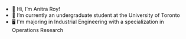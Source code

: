 - 👋 Hi, I’m Anitra Roy!
- 🌱 I’m currently an undergraduate student at the University of Toronto
- 🖥️ I'm majoring in Industrial Engineering with a specialization in Operations Research

<!--
**AnitraRoy/AnitraRoy** is a ✨ _special_ ✨ repository because its `README.md` (this file) appears on your GitHub profile.

Here are some ideas to get you started:

- 🔭 I’m currently working on ...
- 🌱 I’m currently learning ...
- 👯 I’m looking to collaborate on ...
- 🤔 I’m looking for help with ...
- 💬 Ask me about ...
- 📫 How to reach me: ...
- 😄 Pronouns: ...
- ⚡ Fun fact: ...
-->
